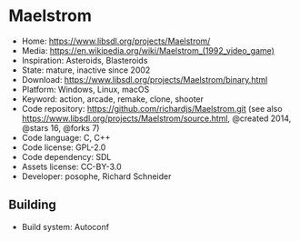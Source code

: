 # Maelstrom

- Home: https://www.libsdl.org/projects/Maelstrom/
- Media: https://en.wikipedia.org/wiki/Maelstrom_(1992_video_game)
- Inspiration: Asteroids, Blasteroids
- State: mature, inactive since 2002
- Download: https://www.libsdl.org/projects/Maelstrom/binary.html
- Platform: Windows, Linux, macOS
- Keyword: action, arcade, remake, clone, shooter
- Code repository: https://github.com/richardjs/Maelstrom.git (see also https://www.libsdl.org/projects/Maelstrom/source.html, @created 2014, @stars 16, @forks 7)
- Code language: C, C++
- Code license: GPL-2.0
- Code dependency: SDL
- Assets license: CC-BY-3.0
- Developer: posophe, Richard Schneider

## Building

- Build system: Autoconf
